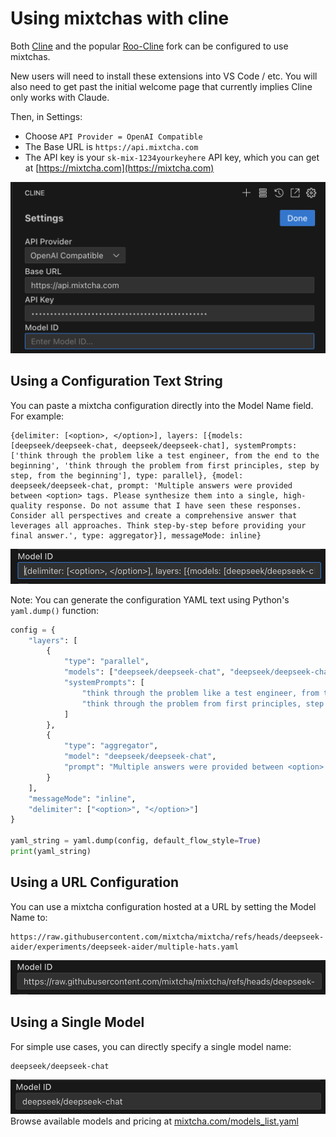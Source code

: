 # Using mixtchas with cline

Both [Cline](https://github.com/cline/cline) and the popular [Roo-Cline](https://github.com/RooVetGit/Roo-Cline) fork can be configured to use mixtchas. 

New users will need to install these extensions into VS Code / etc. You will also need to get past the initial welcome page that currently implies Cline only works with Claude. 

Then, in Settings: 
 - Choose `API Provider = OpenAI Compatible`
 - The Base URL is `https://api.mixtcha.com`
 - The API key is your `sk-mix-1234yourkeyhere` API key, which you can get at [https://mixtcha.com](https://mixtcha.com)
  
![set up cline with mixtcha](<CleanShot 2025-01-05 at 09.20.52@2x.png>)

## Using a Configuration Text String
You can paste a mixtcha configuration directly into the Model Name field. For example:
```
{delimiter: [<option>, </option>], layers: [{models: [deepseek/deepseek-chat, deepseek/deepseek-chat], systemPrompts: ['think through the problem like a test engineer, from the end to the beginning', 'think through the problem from first principles, step by step, from the beginning'], type: parallel}, {model: deepseek/deepseek-chat, prompt: 'Multiple answers were provided between <option> tags. Please synthesize them into a single, high-quality response. Do not assume that I have seen these responses. Consider all perspectives and create a comprehensive answer that leverages all approaches. Think step-by-step before providing your final answer.', type: aggregator}], messageMode: inline}
```
![text string](<CleanShot 2025-01-05 at 09.26.54@2x.png>)

Note: You can generate the configuration YAML text using Python's `yaml.dump()` function:
```python
config = {
    "layers": [
        {
            "type": "parallel",
            "models": ["deepseek/deepseek-chat", "deepseek/deepseek-chat"],
            "systemPrompts": [
                "think through the problem like a test engineer, from the end to the beginning",
                "think through the problem from first principles, step by step, from the beginning"
            ]
        },
        {
            "type": "aggregator",
            "model": "deepseek/deepseek-chat",
            "prompt": "Multiple answers were provided between <option> tags. Please synthesize them into a single, high-quality response. Do not assume that I have seen these responses. Consider all perspectives and create a comprehensive answer that leverages all approaches. Think step-by-step before providing your final answer."
        }
    ],
    "messageMode": "inline",
    "delimiter": ["<option>", "</option>"]
}

yaml_string = yaml.dump(config, default_flow_style=True)
print(yaml_string)
```

## Using a URL Configuration
You can use a mixtcha configuration hosted at a URL by setting the Model Name to:
```
https://raw.githubusercontent.com/mixtcha/mixtcha/refs/heads/deepseek-aider/experiments/deepseek-aider/multiple-hats.yaml
```
![url config](<CleanShot 2025-01-05 at 09.30.11@2x.png>)

## Using a Single Model
For simple use cases, you can directly specify a single model name:
```
deepseek/deepseek-chat
```
![single model](<CleanShot 2025-01-05 at 09.31.22@2x.png>)
Browse available models and pricing at [mixtcha.com/models_list.yaml](https://mixtcha.com/models_list.yaml)


